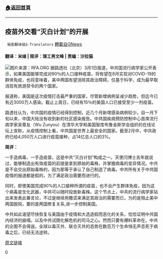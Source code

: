 ###  [:house:返回首頁](https://github.com/ourhimalayas/txt)
---

## 疫苗外交看“灭白计划”的开展
` 秘密翻译组G-Translators` [轉載自GNews](https://gnews.org/zh-hans/942790/)

#### 翻译：米缐 | 简评：理工男文峰 | 责编：沙拉猫
![]()![](https://gnews.org/wp-content/uploads/2021/03/capture-4.jpg)图片来源：RFA.ORG
据路透社（北京）3月1日报道，中共国流行病学家公开表示，如果美国能够完成对90％的人口接种疫苗，将有望在8月实现对COVID-19的群体免疫，也将意味着，美中两国有望消除其政治障碍，仅基于科学，成为最早取消现有旅游禁令的两个国家。

报道称，美国是这次疫情打击最严重的国家，尽管新增病例呈减少趋势，但迄今已有近3000万人感染。截止上周日，已经有15％的美国人口已接受至少一剂疫苗。

路透社认为，中共国的疫情已经得到控制，近几个月新增感染病例较少。自一月下旬以来，中国大陆没有收到新的社区感染报告。中共国疾病预防控制中心首席流行病学家吴尊友（Wu Zunyou）在清华大学和美国智库布鲁金斯学会组织的在线论坛上宣称，从疫情控制上看，中共国是世界上最安全的国家。截至2月中，中共政府已给4,050万人口进行疫苗接种，占14亿总人口的3%。

**简评：**

一手造病毒，一手造疫苗，这是中共“灭白计划”构成之一。天使闫博士去年就说过，能够制造出有效疫苗的前提是拿到原始的毒株，并掌握病毒的变异情况。中共是不会交出原始毒株的，因为那等于承认了自己制造了病毒。中共所有关于中共国疫情的报道都是假的，为了满足政治需要而进行的。

同时，即使美国完成90%的人口接种所谓的疫苗，也不会产生群体免疫，因为这个病毒是生化武器，中共可以随时投放新毒株。这个节点上，中共的流行病学家站出来发表此番言论，不过是继续用撒谎来满足其政治的需要而已，为的是阻止美中两国脱钩，要的是两国修复关系,进一步控制美国。

中共如此渴望尽快恢复与美国由于疫情和大选造假而恶化的关系，恰恰证明中共国内经济的崩塌，以及中共试图化解危机的司马之心。然而只要有爆料革命在，中共的企图不会得逞。全球以毒灭共、联合灭共的态势在数百万个生命悄无声息死于病毒之后，已经无法逆转。

[原文链接](https://www.reuters.com/article/us-health-coronavirus-china-usa-idUSKCN2AU04W)

0

